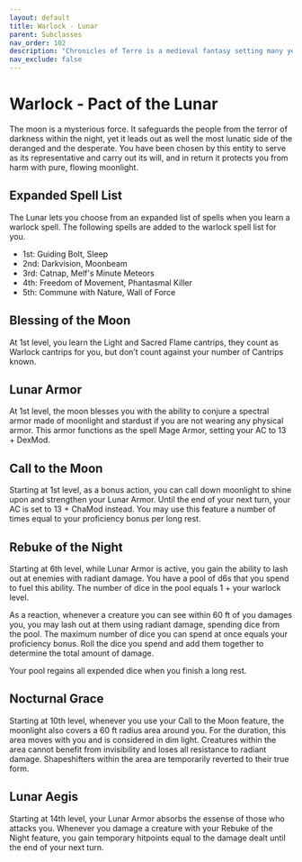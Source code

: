 ```yaml
---
layout: default
title: Warlock - Lunar
parent: Subclasses
nav_order: 102
description: "Chronicles of Terre is a medieval fantasy setting many years in the writing."
nav_exclude: false
---
```


# Warlock - Pact of the Lunar

The moon is a mysterious force. It safeguards the people from the terror of darkness within the night, yet it leads out as well the most lunatic side of the deranged and the desperate. You have been chosen by this entity to serve as its representative and carry out its will, and in return it protects you from harm with pure, flowing moonlight.

## Expanded Spell List

The Lunar lets you choose from an expanded list of spells when you learn a warlock spell. The following spells are added to the warlock spell list for you.
- 1st: Guiding Bolt, Sleep
- 2nd: Darkvision, Moonbeam
- 3rd: Catnap, Melf's Minute Meteors
- 4th: Freedom of Movement, Phantasmal Killer
- 5th: Commune with Nature, Wall of Force

## Blessing of the Moon

At 1st level, you learn the Light and Sacred Flame cantrips, they count as Warlock cantrips for you, but don’t count against your number of Cantrips known. 

## Lunar Armor

At 1st level, the moon blesses you with the ability to conjure a spectral armor made of moonlight and stardust if you are not wearing any physical armor. This armor functions as the spell Mage Armor, setting your AC to 13 + DexMod. 

## Call to the Moon

Starting at 1st level, as a bonus action, you can call down moonlight to shine upon and strengthen your Lunar Armor. Until the end of your next turn, your AC is set to 13 + ChaMod instead. You may use this feature a number of times equal to your proficiency bonus per long rest.

## Rebuke of the Night

Starting at 6th level, while Lunar Armor is active, you gain the ability to lash out at enemies with radiant damage. You have a pool of d6s that you spend to fuel this ability. The number of dice in the pool equals 1 + your warlock level. 

As a reaction, whenever a creature you can see within 60 ft of you damages you, you may lash out at them using radiant damage, spending dice from the pool. The maximum number of dice you can spend at once equals your proficiency bonus. Roll the dice you spend and add them together to determine the total amount of damage.

Your pool regains all expended dice when you finish a long rest. 

## Nocturnal Grace

Starting at 10th level, whenever you use your Call to the Moon feature, the moonlight also covers a 60 ft radius area around you. For the duration, this area moves with you and is considered in dim light. Creatures within the area cannot benefit from invisibility and loses all resistance to radiant damage. Shapeshifters within the area are temporarily reverted to their true form.

## Lunar Aegis

Starting at 14th level, your Lunar Armor absorbs the essense of those who attacks you. Whenever you damage a creature with your Rebuke of the Night feature, you gain temporary hitpoints equal to the damage dealt until the end of your next turn.